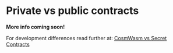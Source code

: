 # Private vs public contracts

**More info coming soon!**

For development differences read further at: [CosmWasm vs Secret Contracts](../../../../development/development-concepts/differences-from-vanilla-cw.md)
